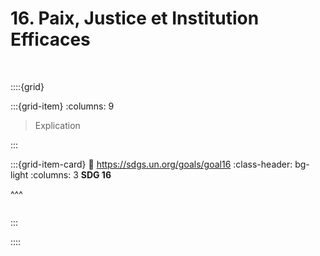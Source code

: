 # 16. Paix, Justice et Institution Efficaces

<br>

::::{grid}

:::{grid-item}
:columns: 9

> Explication


:::

:::{grid-item-card}
:link: https://sdgs.un.org/goals/goal16
:class-header: bg-light
:columns: 3
**SDG 16**

^^^

```{image} ../../_static/Images/F-SDG-Icons-2019-WEB/F-WEB-Goal-16.png

```

:::

::::